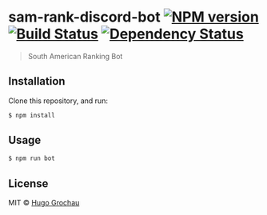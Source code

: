 # sam-rank-discord-bot [![NPM version][npm-image]][npm-url] [![Build Status][travis-image]][travis-url] [![Dependency Status][daviddm-image]][daviddm-url]
> South American Ranking Bot

## Installation

Clone this repository, and run:
```sh
$ npm install
```

## Usage

```js
$ npm run bot
```
## License

MIT © [Hugo Grochau](http://hugo.grochau.com)


[npm-image]: https://badge.fury.io/js/sam-rank-discord-bot.svg
[npm-url]: https://npmjs.org/package/sam-rank-discord-bot
[travis-image]: https://travis-ci.org/hugogrochau/sam-rank-discord-bot.svg?branch=master
[travis-url]: https://travis-ci.org/hugogrochau/sam-rank-discord-bot
[daviddm-image]: https://david-dm.org/hugogrochau/sam-rank-discord-bot.svg?theme=shields.io
[daviddm-url]: https://david-dm.org/hugogrochau/sam-rank-discord-bot
